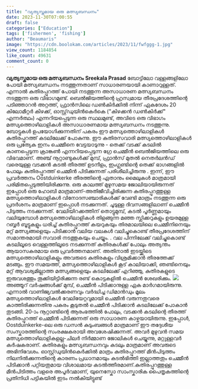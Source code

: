 ```yaml
---
title: "വ്യത്യസ്തമായ ഒരു മത്സ്യബന്ധനം"
date: 2023-11-30T07:00:55
draft: false
categories: ["Education"]
tags: ['fishermen', 'fishing']
author: "Beaumaris"
image: "https://cdn.boolokam.com/articles/2023/11/fwfggg-1.jpg"
view_count: 1184854
like_count: 49631
comment_count: 0
---
```


**വ്യത്യസ്തമായ ഒരു മത്സ്യബന്ധനം** **Sreekala Prasad** ബോട്ടിലോ വള്ളങ്ങളിലോ പോയി മത്സ്യബന്ധനം നടത്തുന്നതാണ് സാധാരണയായി കാണാറുള്ളത്. എന്നാൽ കുതിരപ്പുറത്ത് പോയി നടത്തുന്ന അസാധാരണ മത്സ്യബന്ധനം നടത്തുന്ന ഒരു വിഭാഗമുണ്ട്. ബെൽജിയത്തിന്റെ ഹ്രസ്വമായ തീരപ്രദേശത്തിന്റെ പടിഞ്ഞാറൻ അറ്റത്ത്, ഫ്രാൻസിലെ ഡൺകിർക്കിൽ നിന്ന് ഏകദേശം 20 കിലോമീറ്റർ കിഴക്ക്, ഓസ്റ്റ്‌ഡുയിൻകെർകെ ("കിഴക്കൻ ഡൺകിർക്ക്" എന്നർത്ഥം) എന്നറിയപ്പെടുന്ന ഒരു സ്ഥലമുണ്ട്, അവിടെ ഒരു വിഭാഗം മത്സ്യത്തൊഴിലാളികൾ അസാധാരണമായ മത്സ്യബന്ധനം നടത്തുന്നു. ബോട്ടുകൾ ഉപയോഗിക്കുന്നതിന് പകരം ഈ മത്സ്യത്തൊഴിലാളികൾ കുതിരപ്പുറത്ത് കടലിലേക്ക് പോകുന്നു. ഈ കുതിരസവാരി മത്സ്യത്തൊഴിലാളികൾ ഒരു പ്രത്യേക ഇനം ചെമ്മീനെ വേട്ടയാടുന്നു - തെക്ക് വടക്ക് കടലിൽ കാണപ്പെടുന്ന ക്രാങ്കൺ എന്നറിയപ്പെടുന്ന ഗ്രേ ചെമ്മീൻ ബെൽജിയത്തിലെ ഒരു വിഭവമാണ്. അഞ്ച് നൂറ്റാണ്ടുകൾക്ക് മുമ്പ്, ഫ്രാൻസ് മുതൽ നെതർലൻഡ് വരെയുള്ള വടക്കൻ കടൽ തീരത്ത് ഉടനീളം, ഇംഗ്ലണ്ടിന്റെ തെക്ക് ഭാഗങ്ങളിൽ പോലും കുതിരപ്പുറത്ത് ചെമ്മീൻ പിടിക്കുന്നത് പരിശീലിച്ചിരുന്നു . ഇന്ന്, ഈ പ്രവർത്തനം Oostduinkerke തീരത്തിന്റെ ഏതാനും മൈലുകൾ മാത്രമായി പരിമിതപ്പെടുത്തിയിരിക്കുന്നു. ഒരു കാലത്ത് മുഴുസമയ ജോലിയായിരുന്നത് ഇപ്പോൾ ഒരു ഹോബി മാത്രമാണ്-അതിജീവിച്ചിരിക്കുന്ന കുതിരപ്പുറത്തുള്ള മത്സ്യത്തൊഴിലാളികൾ വിനോദസഞ്ചാരികൾക്ക് വേണ്ടി മാത്രം നടത്തുന്ന ഒരു പ്രദർശനം മാത്രമാണ് ഇപ്പൊൾ നടക്കുന്നത്. ചൂടുള്ള ദിവസങ്ങളിലാണ് ചെമ്മീൻ പിടുത്തം നടക്കുന്നത്. വേലിയിറക്കത്തിന് തൊട്ടുമുമ്പ്, കടൽ പൂർണ്ണമായും വലിയുമ്പോൾ മത്സ്യത്തൊഴിലാളികൾ തിളങ്ങുന്ന മഞ്ഞ സ്ലിക്കറുകളും ഉയരമുള്ള റബ്ബർ ബൂട്ടുകളും ധരിച്ച് കുതിരപ്പുറത്ത് കയറുകയും തിരമാലയിലെ ചെമ്മീനിനെയും മറ്റ് മത്സ്യങ്ങളെയും പിടിക്കാൻ വലിയ വലകൾ വലിച്ചുകൊണ്ട് തീരപ്രദേശത്തിന് സമാന്തരമായി സവാരി നടത്തുകയും ചെയ്യും. . വല പിന്നിലേക്ക് വലിച്ചുകൊണ്ട് കടലിലൂടെ വെള്ളത്തിലൂടെ നടക്കുന്നത് കുതിരകൾക്ക് പോലും അത്യന്തം ആയാസകരമായ ഒരു പ്രവർത്തനമാണ്. അതിനാൽ ഇടയ്ക്കിടെ മത്സ്യത്തൊഴിലാളികളും അവരുടെ കുതിരകളും വിശ്രമിക്കാൻ തീരത്തേക്ക് മടങ്ങും. ഈ സമയത്ത്, മത്സ്യത്തൊഴിലാളികൾ കൂട് കാലിയാക്കി, ഞണ്ടിനെയും മറ്റ് ആവശ്യമില്ലാത്ത മത്സ്യങ്ങളെയും കടലിലേക്ക് എറിഞ്ഞു, കുതിരകളുടെ ഇരുവശത്തും തൂക്കിയിട്ടിരിക്കുന്ന രണ്ട് കൊട്ടകളിൽ ചെമ്മീൻ ശേഖരിക്കും. ![](https://cdn.boolokam.com/articles/2023/11/wfwfwfwff-2.jpg)അഞ്ഞൂറ് വർഷങ്ങൾക്ക് മുമ്പ്, ചെമ്മീൻ പിടിക്കാനുള്ള ഏക മാർഗമായിരുന്നു. എന്നാൽ വാണിജ്യവൽക്കരണവും വർദ്ധിച്ച ഡിമാൻഡും മൂലം മത്സ്യത്തൊഴിലാളികൾ വേലിയേറ്റവുമായി ചെമ്മീൻ വരുന്നതുവരെ കാത്തിരിക്കുന്നതിനു പകരം കൂടുതൽ ചെമ്മീൻ പിടിക്കാൻ കടലിലേക്ക് പോകാൻ തുടങ്ങി. 20-ാം നൂറ്റാണ്ടിന്റെ ആരംഭത്തിൽ പോലും, വടക്കൻ കടലിന്റെ തീരത്ത് കുതിരപ്പുറത്ത് ചെമ്മീൻ പിടിക്കുന്നത് ഒരു സാധാരണ കാഴ്ചയായിരുന്നു. ഇപ്പോൾ, Oostduinkerke-ലെ ഒരു ഡസൻ കുടുംബങ്ങൾ മാത്രമാണ് ഈ തദ്ദേശീയ സംസ്കാരത്തിന്റെ സംരക്ഷകരായി അവശേഷിക്കുന്നത്. അവർ മുഴുവൻ സമയ മത്സ്യത്തൊഴിലാളികളല്ല-ചിലർ നിർമ്മാണ ജോലികൾ ചെയ്യുന്നു, മറ്റുള്ളവർ കർഷകരാണ്. കുതിരകളും മത്സ്യബന്ധനവും കടലും മാത്രമാണ് അവരുടെ അഭിനിവേശം. ഓസ്റ്റ്‌ഡുയിൻകെർക്കിൽ മാത്രം കുതിരപ്പുറത്ത് മീൻപിടുത്തം നിലനിൽക്കുന്നതിന്റെ കാരണം പ്രധാനമായും കടൽഭിത്തി ഇല്ലാത്തതും ചെമ്മീൻ പിടിക്കാൻ പറ്റിയതുമായ വിശാലമായ കടൽത്തീരമാണ്.കുതിരപ്പുറത്തുള്ള മീൻപിടിത്തം വളരെ അപൂർവമാണ്, യുനെസ്കോ സാംസ്കാരിക പൈതൃകത്തിന്റെ പ്രതിനിധി പട്ടികയിൽ ഇടം നൽകിയിട്ടുണ്ട്
